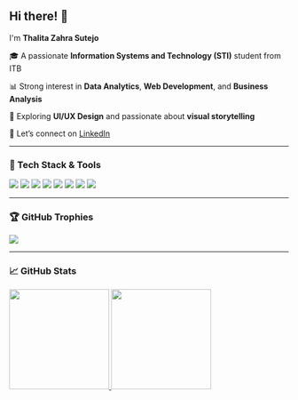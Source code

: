 ## Hi there! 👋

I'm **Thalita Zahra Sutejo**<br>

🎓 A passionate **Information Systems and Technology (STI)** student from ITB

📊 Strong interest in **Data Analytics**, **Web Development**, and **Business Analysis**

🎨 Exploring **UI/UX Design** and passionate about **visual storytelling**

💬 Let’s connect on [LinkedIn](https://www.linkedin.com/in/thalitazahras/)

---

### 🚀 Tech Stack & Tools

<p>
  <img src="https://img.shields.io/badge/Python-3776AB?style=for-the-badge&logo=python&logoColor=white"/>
  <img src="https://img.shields.io/badge/Java-ED8B00?style=for-the-badge&logo=java&logoColor=white"/>
  <img src="https://img.shields.io/badge/JavaScript-F7DF1E?style=for-the-badge&logo=javascript&logoColor=black"/>
  <img src="https://img.shields.io/badge/HTML5-E34F26?style=for-the-badge&logo=html5&logoColor=white"/>
  <img src="https://img.shields.io/badge/CSS3-1572B6?style=for-the-badge&logo=css3&logoColor=white"/>
  <img src="https://img.shields.io/badge/Tailwind-38B2AC?style=for-the-badge&logo=tailwind-css&logoColor=white"/>
  <img src="https://img.shields.io/badge/Figma-F24E1E?style=for-the-badge&logo=figma&logoColor=white"/>
  <img src="https://img.shields.io/badge/Power%20BI-F2C811?style=for-the-badge&logo=powerbi&logoColor=black"/>
</p>

---

### 🏆 GitHub Trophies

<p align="left">
  <img src="https://github-profile-trophy.vercel.app/?username=thalitazhrr&theme=algolia&no-frame=true&row=1&column=7" />
</p>

---

### 📈 GitHub Stats

<p align="left">
<a href="https://github.com/thalitazhrr">
  <img height="180em" src="https://github-readme-stats-eight-theta.vercel.app/api?username=thalitazhrr&show_icons=true&theme=algolia&include_all_commits=true&count_private=true"/>
  <img height="180em" src="https://github-readme-stats-eight-theta.vercel.app/api/top-langs/?username=thalitazhrr&layout=compact&theme=algolia"/>
</a>
</p>
